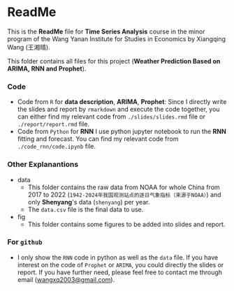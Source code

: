# ReadMe
This is the **ReadMe** file for **Time Series Analysis** course in the minor program of the Wang Yanan Institute for Studies in Economics by Xiangqing Wang (王湘晴).

This folder contains all files for this project (**Weather Prediction Based on ARIMA, RNN and Prophet**). 

### Code
  - Code from `R` for **data description**, **ARIMA**, **Prophet**:
    Since I directly write the slides and report by `rmarkdown` and execute the code together, you can either find my relevant code from `./slides/slides.rmd` file or `./report/report.rmd` file.
  - Code from `Python` for **RNN**
    I use python jupyter notebook to run the **RNN** fitting and forecast. You can find my relevant code from `./code_rnn/code.ipynb` file.

### Other Explanantions
- data 
  - This folder contains the raw data from NOAA for whole China from 2017 to 2022 (`1942-2024年我国观测站点的逐日气象指标（来源于NOAA）`) and only **Shenyang**'s data (`shenyang`) per year.
  - The `data.csv` file is the final data to use.
- fig
  - This folder contains some figures to be added into slides and report.

### For `github`
- I only show the `RNN` code in python as well as the `data` file. If you have interest on the code of `Prophet` or `ARIMA`, you could directly the slides or report. If you have further need, please feel free to contact me through email (wangxq2003@gmail.com).